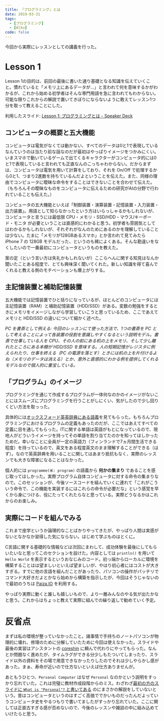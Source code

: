 ```yaml
---
title: 「プログラミング」とは
date: 2019-03-31
tags:
  - [プログラミング]
  - [Alku]
code: false
---
```

今回から実際にレッスンとしての講義を行った。

# Lesson 1
Lesson 1の目的は、前回の最後に書いた通り基礎となる知識を伝えていくこと。慣れていると「メモリ上にあるデータが…」と言われて何を意味するかがわかるが、これから始める初学者はそんな専門用語を急に言われてもわからない。可能な限りこれからの解説で置いてきぼりにならないように敢えてレッスン1つ分を取って教えることにした。

利用したスライド: [Lesson 1: プログラミングとは - Speaker Deck](https://speakerdeck.com/oldbigbuddha/lesson-1-puroguramingutoha)

## コンピュータの概要と五大機能
コンピュータは電気がなくては動かない、すべてのデータは0と1で表現しているなんていうのは当たり前な話なのだが最初はやっぱりイメージをつかみにくい。いまスマホで動いているゲームで出てくるキャラクターがコンピュータ的には0と1で表現していると言われても正直なんのこっちゃわからない。だからまずは、コンピュータは電気を用いて計算をしており、それを On/Off で処理するから0と1、つまり2進数を持ちているんだよということを伝えた。また、同様の理由でコンピュータに曖昧な命令をすることはできないことを合わせて伝えた。（もちろんその曖昧なものをコンピュータに伝えるための研究がAIの分野で行われていることも伝えた。）

コンピュータの五大機能といえば「制御装置・演算装置・記憶装置・入力装置・出力装置」。用語として知らなかったという方はいらっしゃるかもしれないが、コンピュータと言うには最低限 CPU・メモリ・SSD/HDD・マウス/キーボード・モニタ が必要ということは直感的にわかると思う。初学者も雰囲気としてはわかるかもしれないが、それぞれがなんのためにあるのかを理解していることは少ない。たまに「メモリが128GBあるスマホ」とか言われて見てみたら iPhone 7 の 128GB モデルだった、というのも稀によくある。そんな勘違いをなくしたいので一番最初にコンピュータというものを教えた。

案の定（という言い方は失礼かもしれないが）ここらへんに関する知見はなんか聞いたことある程度で、とても興味深く聞いてくれた。新しい知識を得て喜んでくれると教える側のモチベーションも爆上がりする。

## 主記憶装置と補助記憶装置
五大機能では記憶装置でひと括りになっているが、ほとんどのコンピュータには主記憶装置（RAM）と補助記憶装置（HDD/SSD）がある。変数の勉強をするときにメモリをイメージしながら学習していこうと思っているため、ここであえてメモリと HDD/SSD の違いについて細かく述べた。

*PC を書斎として例える: 今回のレッスンにて使った方法で、1つの書斎を PC として考えることによって各装置の役割を意識しやすくなるという説明モデル。書斎で仕事している人を CPU、その人の前にある机の上をメモリ、そして少し離れたところにある本棚が HDD/SSD を意味する。人の短期記憶がレジスタに例えられたり、仕事を終える（PC の電源を落とす）ときには机の上を片付けるよね（メモリのデータは消える）とか、意外と直感的にわかる例を提供してくれるモデルなので個人的に重宝している。*

## 「プログラム」のイメージ
プログラミングを通じて作成するプログラムが一体何なのかのイメージがないことにはスムーズにプログラミングを行うことがしにくい、気がしたので少し回りくどい方法を取っった。

具体的には[オックスフォード英英辞典にある語義](https://en.oxforddictionaries.com/definition/programme)を見てもらった。もちろんプログラミングにおけるプログラムの定義もあったのだが、ここではあえてすべての定義に目を通してもらった。ITに関する単語は英語がもとになっているので、現地人がどういうイメージを持ってその単語を割り当てたのかを知ってほしかったためだ。幸いなことに全員が一定の英語力（フィンランドで7ヵ月間生活できる程度）を持っているので、英文をある程度英文のまま理解することができる（はず）。なので英英辞典を用いることに関してはあまり抵抗もなく、実際のレッスンでも大きな障害になることはなかった。

個人的には `programme(米: program)` の語義から **何かの集まり** であることを感じ取ってほしかった。実際プログラム自体コンピュータに対する命令の集まりなので。このセッションが、今後ソースコードを組んでいくに連れて「これがこういう命令で、この機能を実装するにはこれらの命令が必要だな」という感覚を早くから身につける、役にたってくれたらなと思っている。実際どうなるかはこれからのお楽しみ。

## 実際にコードを組んでみる
これまで座学というか論理的なことばかりやってきたが、やっぱり人間は実感がないとなかなか習得した気にならない。はじめて学ぶものはとくに。

C言語に関する基礎的な情報などは次回にまわして、成功体験を最後にしてもらいたいなと思ってこのセクションを設けた。内容としては `println()` を用いて `Hello World` を表示するというおなじみのコード。初っ端からローカルに環境を構築することはは望ましいといえば望ましいが、やはり初心者にはコストが大きすぎる。すでに他の言語を組んだことがあったり、パソコンの操作がパッチリでコマンド大好きだよとかなら始めから構築を指示したが、今回はそうじゃないので最初のうちは [Paiza.IO](https://paiza.io/ja) を利用する。

やっぱり実際に動くと誰しも嬉しいもので、より一層みんなのやる気が出たかなと思う。これからはちょっと教えて実際に組んでの繰り返しで勧めていく予定。

# 反省点
まずは私の環境が整っていなかったこと。諸事情で手持ちのノートパソコンが物理的に壊れ、修理のために分解していたために今回は使えなかった。スライドや最後の実習はアシスタントの [coreshin](https://twitter.com/corekato) に頼んで代わりにやってもらった。なんとか問題なく進めたが、タイムラグができる分少しもたついてしまったり、スライド以外の資料をその場で用意できなかったりしたのでそれは少しやらかし感があった。まぁ、寿命が近いので仕方ないといえば仕方ありませんが。

あともうひとつ、`Personal Computer` はなぜ `Personal` なのかという説明をすっかり忘れていた。これは完璧に教材作成段階からのミス。わざわざ[最初の方のスライドに `What is "Personal"?` と書いてある](https://speakerdeck.com/oldbigbuddha/lesson-1-puroguramingutoha?slide=7) のにまさかの解説をしていないという。昔はコンピュータというのはすごく高価ででかいものだったんだよっていうコンピュータ史をやるつもりで書いてましたがすっかり忘れていた。ここに関しては正直古すぎる感が否めないので、今後のレッスンや雑談の中に組み込めていけたらと思う。